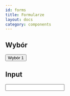 ```yaml
---
id: forms
title: Formularze
layout: docs
category: components
---
```


## Wybór

<div class="button-choose">
  <button>Wybór 1</button>
</div>

## Input

<input>

